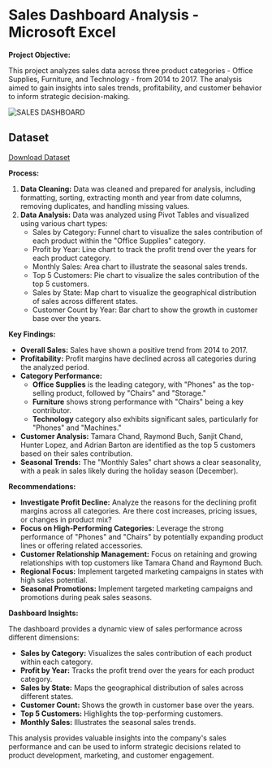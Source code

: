# Sales Dashboard Analysis - Microsoft Excel

**Project Objective:**

This project analyzes sales data across three product categories - Office Supplies, Furniture, and Technology - from 2014 to 2017. The analysis aimed to gain insights into sales trends, profitability, and customer behavior to inform strategic decision-making.

![SALES DASHBOARD](https://github.com/user-attachments/assets/fa4b5bc2-d3c9-4d30-ab4c-e04914080831)


## Dataset 
<a href ="https://github.com/angelinanayak000/Excel---Sales-Dashboard-Data-Analysis/blob/main/salesdata.csv">Download Dataset<a/>

**Process:**

1. **Data Cleaning:** Data was cleaned and prepared for analysis, including formatting, sorting, extracting month and year from date columns, removing duplicates, and handling missing values.
2. **Data Analysis:** Data was analyzed using Pivot Tables and visualized using various chart types:
    *   Sales by Category: Funnel chart to visualize the sales contribution of each product within the "Office Supplies" category.
    *   Profit by Year: Line chart to track the profit trend over the years for each product category.
    *   Monthly Sales: Area chart to illustrate the seasonal sales trends.
    *   Top 5 Customers: Pie chart to visualize the sales contribution of the top 5 customers.
    *   Sales by State: Map chart to visualize the geographical distribution of sales across different states.
    *   Customer Count by Year: Bar chart to show the growth in customer base over the years.

**Key Findings:**

*   **Overall Sales:** Sales have shown a positive trend from 2014 to 2017.
*   **Profitability:** Profit margins have declined across all categories during the analyzed period.
*   **Category Performance:** 
    *   **Office Supplies** is the leading category, with "Phones" as the top-selling product, followed by "Chairs" and "Storage."
    *   **Furniture** shows strong performance with "Chairs" being a key contributor.
    *   **Technology** category also exhibits significant sales, particularly for "Phones" and "Machines."
*   **Customer Analysis:** Tamara Chand, Raymond Buch, Sanjit Chand, Hunter Lopez, and Adrian Barton are identified as the top 5 customers based on their sales contribution.
*   **Seasonal Trends:** The "Monthly Sales" chart shows a clear seasonality, with a peak in sales likely during the holiday season (December).

**Recommendations:**

*   **Investigate Profit Decline:** Analyze the reasons for the declining profit margins across all categories. Are there cost increases, pricing issues, or changes in product mix?
*   **Focus on High-Performing Categories:** Leverage the strong performance of "Phones" and "Chairs" by potentially expanding product lines or offering related accessories.
*   **Customer Relationship Management:** Focus on retaining and growing relationships with top customers like Tamara Chand and Raymond Buch.
*   **Regional Focus:** Implement targeted marketing campaigns in states with high sales potential.
*   **Seasonal Promotions:** Implement targeted marketing campaigns and promotions during peak sales seasons.

**Dashboard Insights:**

The dashboard provides a dynamic view of sales performance across different dimensions:

*   **Sales by Category:** Visualizes the sales contribution of each product within each category.
*   **Profit by Year:** Tracks the profit trend over the years for each product category.
*   **Sales by State:** Maps the geographical distribution of sales across different states.
*   **Customer Count:** Shows the growth in customer base over the years.
*   **Top 5 Customers:** Highlights the top-performing customers.
*   **Monthly Sales:** Illustrates the seasonal sales trends.

This analysis provides valuable insights into the company's sales performance and can be used to inform strategic decisions related to product development, marketing, and customer engagement.

